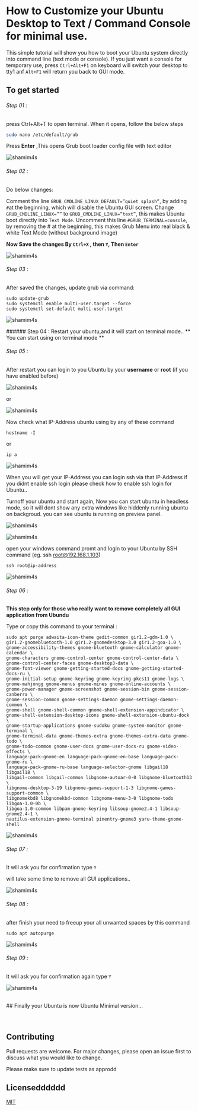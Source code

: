 # How to Customize your Ubuntu Desktop to Text / Command Console for minimal use.

This simple tutorial will show you how to boot your Ubuntu system directly into command line (text mode or console). If you just want a console for temporary use, press ``` Ctrl+Alt+F1 ``` on keyboard will switch your desktop to tty1 anf ```Alt+F1``` will return you back to GUI mode.

## To get started

###### Step 01 : 
press Ctrl+Alt+T to open terminal. When it opens, follow the below steps

```bash
sudo nano /etc/default/grub
```
Press **Enter** ,This opens Grub boot loader config file with text editor
<p align="left"> <img src="https://github.com/shamim4s/linux-guide/raw/master/assets/1nano-grub.JPG" alt="shamim4s" /> </p>


###### Step 02 :

Do below changes:

Comment the line ```GRUB_CMDLINE_LINUX_DEFAULT=”quiet splash”```, by adding ```#```at the beginning, which will disable the Ubuntu GUI screen.
Change ```GRUB_CMDLINE_LINUX=””``` to ```GRUB_CMDLINE_LINUX=”text”```, this makes Ubuntu boot directly into ```Text Mode```.
Uncomment this line ```#GRUB_TERMINAL=console```, by removing the # at the beginning, this makes Grub Menu into real black & white Text Mode (without background image)

**Now Save the changes By ```Ctrl+X``` , then ```Y```, Then ```Enter```**

<p align="left"> <img src="https://github.com/shamim4s/linux-guide/raw/master/assets/2nano-grub.JPG" alt="shamim4s" /> </p>


###### Step 03 :
After saved the changes, update grub via command:

``` 
sudo update-grub
sudo systemctl enable multi-user.target --force
sudo systemctl set-default multi-user.target
```
<p align="left"> <img src="https://github.com/shamim4s/linux-guide/raw/master/assets/3update-grub.JPG" alt="shamim4s" /> </p>
###### Step 04 :
Restart your ubuntu,and it will start on terminal mode..
** You can start using on terminal mode **


###### Step 05 :
After restart you can login to you Ubuntu by your **username** or **root** (if you have enabled before)


<p align="left"> <img src="https://github.com/shamim4s/linux-guide/raw/master/assets/4firstboot.JPG" alt="shamim4s" /> </p>
or
<p align="left"> <img src="https://github.com/shamim4s/linux-guide/raw/master/assets/5firstboot.JPG" alt="shamim4s" /> </p>


Now check what IP-Address ubuntu using by any of these command
```
hostname -I
```
or
```
ip a
```

<p align="left"> <img src="https://github.com/shamim4s/linux-guide/raw/master/assets/6ip-address.JPG" alt="shamim4s" /> </p>
When you will get your IP-Address you can login ssh via that IP-Address
if you didnt enable ssh login please check how to enable ssh login for Ubuntu..

Turnoff your ubuntu and start again, Now you can start ubuntu in headless mode, so it will dont show any extra windows like hiddenly running ubuntu on backgroud. you can see ubuntu is running on preview panel. 
<p align="left"> <img src="https://github.com/shamim4s/linux-guide/raw/master/assets/7run-headless.jpg" alt="shamim4s" /> </p>
<p align="left"> <img src="https://github.com/shamim4s/linux-guide/raw/master/assets/8sruuning-headless.jpg" alt="shamim4s" /> </p>

open your windows command promt and login to your Ubuntu by SSH command  (eg. ssh root@192.168.1.103)
```
ssh root@ip-address 
```
<p align="left"> <img src="https://github.com/shamim4s/linux-guide/raw/master/assets/9connectssh.JPG" alt="shamim4s" /> </p>


###### Step 06 : 
**This step only for those who really want to remove completely all GUI application from Ubundu**

Type or copy this command to your terminal :  
```
sudo apt purge adwaita-icon-theme gedit-common gir1.2-gdm-1.0 \
gir1.2-gnomebluetooth-1.0 gir1.2-gnomedesktop-3.0 gir1.2-goa-1.0 \
gnome-accessibility-themes gnome-bluetooth gnome-calculator gnome-calendar \
gnome-characters gnome-control-center gnome-control-center-data \
gnome-control-center-faces gnome-desktop3-data \
gnome-font-viewer gnome-getting-started-docs gnome-getting-started-docs-ru \
gnome-initial-setup gnome-keyring gnome-keyring-pkcs11 gnome-logs \
gnome-mahjongg gnome-menus gnome-mines gnome-online-accounts \
gnome-power-manager gnome-screenshot gnome-session-bin gnome-session-canberra \
gnome-session-common gnome-settings-daemon gnome-settings-daemon-common \
gnome-shell gnome-shell-common gnome-shell-extension-appindicator \
gnome-shell-extension-desktop-icons gnome-shell-extension-ubuntu-dock \
gnome-startup-applications gnome-sudoku gnome-system-monitor gnome-terminal \
gnome-terminal-data gnome-themes-extra gnome-themes-extra-data gnome-todo \
gnome-todo-common gnome-user-docs gnome-user-docs-ru gnome-video-effects \
language-pack-gnome-en language-pack-gnome-en-base language-pack-gnome-ru \
language-pack-gnome-ru-base language-selector-gnome libgail18 libgail18 \
libgail-common libgail-common libgnome-autoar-0-0 libgnome-bluetooth13 \
libgnome-desktop-3-19 libgnome-games-support-1-3 libgnome-games-support-common \
libgnomekbd8 libgnomekbd-common libgnome-menu-3-0 libgnome-todo libgoa-1.0-0b \
libgoa-1.0-common libpam-gnome-keyring libsoup-gnome2.4-1 libsoup-gnome2.4-1 \
nautilus-extension-gnome-terminal pinentry-gnome3 yaru-theme-gnome-shell
```
<p align="left"> <img src="https://github.com/shamim4s/linux-guide/raw/master/assets/10remove-all-gui-app.JPG" alt="shamim4s" /> </p>


###### Step 07 : 
It will ask you for confirmation type 
```Y```

will take some time to remove all GUI applications..

<p align="left"> <img src="https://github.com/shamim4s/linux-guide/raw/master/assets/11-it-will-ask-confirmation.JPG" alt="shamim4s" /> </p>

###### Step 08 : 
after finish your need to freeup your all unwanted spaces by this command

```
sudo apt autopurge
```

<p align="left"> <img src="https://github.com/shamim4s/linux-guide/raw/master/assets/12autopurge.JPG" alt="shamim4s" /> </p>

###### Step 09 : 
It will ask you for confirmation again type 
```Y```


<p align="left"> <img src="https://github.com/shamim4s/linux-guide/raw/master/assets/13autopurge-confirmation.JPG" alt="shamim4s" /> </p>


<br />
## Finally your Ubuntu is now Ubuntu Minimal version...


<br />



<br />



<br />




## Contributing
Pull requests are welcome. For major changes, please open an issue first to discuss what you would like to change.

Please make sure to update tests as approdd

## Licensedddddd
[MIT](https://choosealicense.com/licenses/mit/)